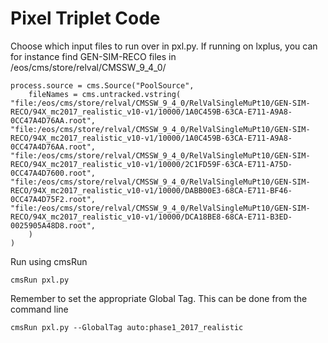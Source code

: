
# Pixel Triplet Code

Choose which input files to run over in pxl.py. If running on lxplus, you can for instance find GEN-SIM-RECO files in /eos/cms/store/relval/CMSSW_9_4_0/

```
process.source = cms.Source("PoolSource",
	fileNames = cms.untracked.vstring(
"file:/eos/cms/store/relval/CMSSW_9_4_0/RelValSingleMuPt10/GEN-SIM-RECO/94X_mc2017_realistic_v10-v1/10000/1A0C459B-63CA-E711-A9A8-0CC47A4D76AA.root",
"file:/eos/cms/store/relval/CMSSW_9_4_0/RelValSingleMuPt10/GEN-SIM-RECO/94X_mc2017_realistic_v10-v1/10000/1A0C459B-63CA-E711-A9A8-0CC47A4D76AA.root",
"file:/eos/cms/store/relval/CMSSW_9_4_0/RelValSingleMuPt10/GEN-SIM-RECO/94X_mc2017_realistic_v10-v1/10000/2C1FD59F-63CA-E711-A75D-0CC47A4D7600.root",
"file:/eos/cms/store/relval/CMSSW_9_4_0/RelValSingleMuPt10/GEN-SIM-RECO/94X_mc2017_realistic_v10-v1/10000/DABB00E3-68CA-E711-BF46-0CC47A4D75F2.root",
"file:/eos/cms/store/relval/CMSSW_9_4_0/RelValSingleMuPt10/GEN-SIM-RECO/94X_mc2017_realistic_v10-v1/10000/DCA18BE8-68CA-E711-B3ED-0025905A48D8.root",
	)
)
```

Run using cmsRun

```
cmsRun pxl.py
```

Remember to set the appropriate Global Tag. This can be done from the command line

```
cmsRun pxl.py --GlobalTag auto:phase1_2017_realistic
```